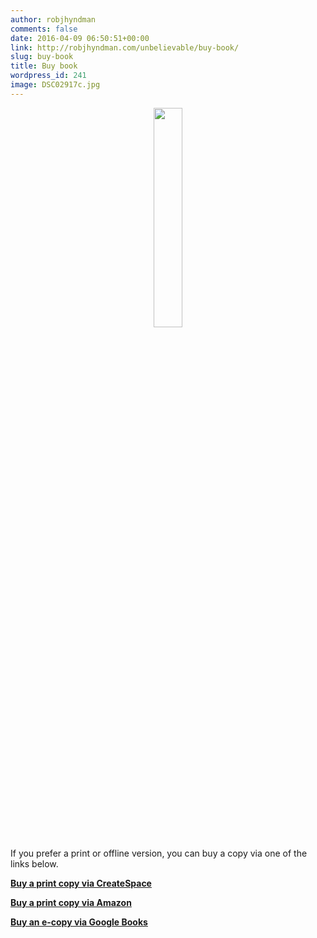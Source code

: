 ```yaml
---
author: robjhyndman
comments: false
date: 2016-04-09 06:50:51+00:00
link: http://robjhyndman.com/unbelievable/buy-book/
slug: buy-book
title: Buy book
wordpress_id: 241
image: DSC02917c.jpg
---
```


<a href="unbelievable/preface">
<center><img src="img/unbelievable.png" width=30%></center>
</a>

If you prefer a print or offline version, you can buy a copy via one of the links below.

**[Buy a print copy via CreateSpace](https://www.createspace.com/5694732)**

**[Buy a print copy via Amazon](http://amzn.com/1517363195/?tag=otexts-20)**

**[Buy an e-copy via Google Books](https://books.google.com/books?id=MrqMCgAAQBAJ)**
  

